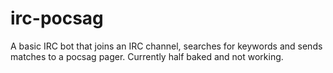 # irc-pocsag
A basic IRC bot that joins an IRC channel, searches for keywords and sends matches to a pocsag pager.  Currently half baked and not working.
